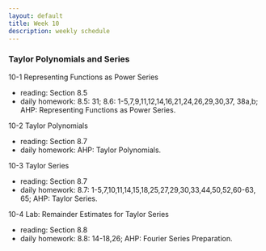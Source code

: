 ```yaml
---
layout: default
title: Week 10
description: weekly schedule
--- 
```

### Taylor Polynomials and Series

10-1 Representing Functions as Power Series

* reading: Section 8.5 <br>
* daily homework: 8.5: 31; 8.6: 1-5,7,9,11,12,14,16,21,24,26,29,30,37, 38a,b; AHP: Representing Functions as Power Series. <br>

10-2 Taylor Polynomials

* reading: Section 8.7 
* daily homework: AHP: Taylor Polynomials. <br>

10-3 Taylor Series

* reading: Section 8.7
* daily homework: 8.7: 1-5,7,10,11,14,15,18,25,27,29,30,33,44,50,52,60-63, 65; AHP: Taylor Series. <br>

10-4 Lab: Remainder Estimates for Taylor Series

* reading: Section 8.8
* daily homework: 8.8: 14-18,26; AHP: Fourier Series Preparation. <br>




